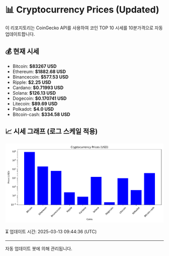 
# 📊 Cryptocurrency Prices (Updated)

이 리포지토리는 CoinGecko API를 사용하여 코인 TOP 10 시세를 10분가격으로 자동 업데이트합니다.

## 💰 현재 시세
- Bitcoin: **$83267 USD**
- Ethereum: **$1882.68 USD**
- Binancecoin: **$577.53 USD**
- Ripple: **$2.25 USD**
- Cardano: **$0.71993 USD**
- Solana: **$126.13 USD**
- Dogecoin: **$0.170741 USD**
- Litecoin: **$89.69 USD**
- Polkadot: **$4.0 USD**
- Bitcoin-cash: **$334.58 USD**

## 📈 시세 그래프 (로그 스케일 적용)
![Crypto Prices](crypto_prices.png)

⏳ 업데이트 시간: 2025-03-13 09:44:36 (UTC)

---
자동 업데이트 봇에 의해 관리됩니다.
